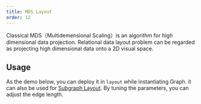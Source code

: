 ```yaml
---
title: MDS Layout
order: 12
---
```


Classical MDS（Multidemensional Scaling）is an algorithm for high dimensional data projection. Relational data layout problem can be regarded as projecting high dimensional data onto a 2D visual space.

## Usage

As the demo below, you can deploy it in `layout` while instantiating Graph. it can also be used for [Subgraph Layout](/en/docs/manual/middle/layout/sub-layout). By tuning the parameters, you can adjust the edge length.
